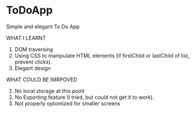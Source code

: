 # ToDoApp
Simple and elegant To Do App

WHAT I LEARNT
1. DOM traversing
2. Using CSS to manipulate HTML elements (if firstChild or lastChild of list, prevent clicks).
3. Elegant design

WHAT COULD BE IMRPOVED
1. No local storage at this point
2. No Exporting feature (I tried, but could not get it to work). 
3. Not properly optomized for smaller screens
